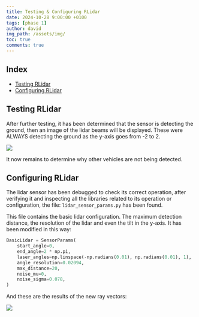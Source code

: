```yaml
---
title: Testing & Configuring RLidar
date: 2024-10-28 9:00:00 +0100
tags: [phase 1]
author: david
img_path: /assets/img/
toc: true
comments: true
---
```


## Index

- [Testing RLidar](#testing-rlidar)
- [Configuring RLidar](#configuring-rlidar)

## Testing RLidar

After further testing, it has been determined that the sensor is detecting the ground, then an image of the lidar beams will be displayed. These were ALWAYS detecting the ground as the y-axis goes from -2 to 2. 

![](Ray_vector.png)


It now remains to determine why other vehicles are not being detected.


## Configuring RLidar

The lidar sensor has been debugged to check its correct operation, after verifying it and inspecting all the libraries related to its operation or configuration, the file: `lidar_sensor_params.py` has been found.


This file contains the basic lidar configuration. The maximum detection distance, the resolution of the lidar and even the tilt in the y-axis. 
It has been modified in this way:

```python
BasicLidar = SensorParams(
    start_angle=0,
    end_angle=2 * np.pi,
    laser_angles=np.linspace(-np.radians(0.01), np.radians(0.01), 1),
    angle_resolution=0.02094,
    max_distance=20,
    noise_mu=0,
    noise_sigma=0.078,
)
```

And these are the results of the new ray vectors:

![](new_vector.png)

